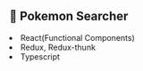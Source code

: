 ## 🐔 Pokemon Searcher
<li>React(Functional Components)</li>
<li>Redux, Redux-thunk</li>
<li>Typescript</li>
